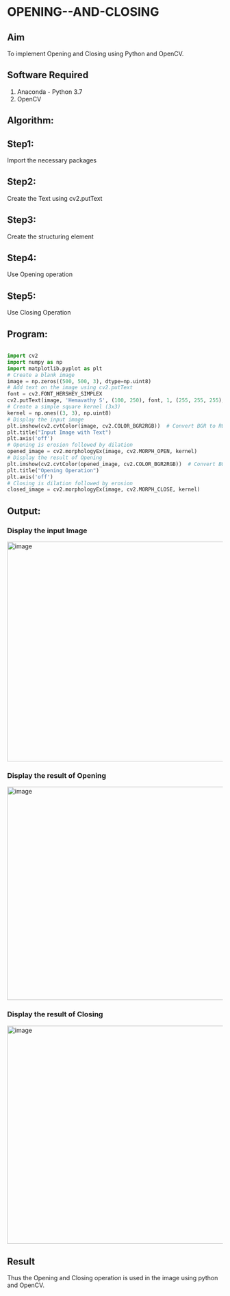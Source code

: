 # OPENING--AND-CLOSING
## Aim
To implement Opening and Closing using Python and OpenCV.

## Software Required
1. Anaconda - Python 3.7
2. OpenCV
## Algorithm:
## Step1:
Import the necessary packages

## Step2:
Create the Text using cv2.putText

## Step3:
Create the structuring element

## Step4:
Use Opening operation

## Step5:
Use Closing Operation
 
## Program:

``` Python

import cv2
import numpy as np
import matplotlib.pyplot as plt
# Create a blank image
image = np.zeros((500, 500, 3), dtype=np.uint8)
# Add text on the image using cv2.putText
font = cv2.FONT_HERSHEY_SIMPLEX
cv2.putText(image, 'Hemavathy S', (100, 250), font, 1, (255, 255, 255), 2, cv2.LINE_AA)
# Create a simple square kernel (3x3)
kernel = np.ones((3, 3), np.uint8)
# Display the input image
plt.imshow(cv2.cvtColor(image, cv2.COLOR_BGR2RGB))  # Convert BGR to RGB for displaying
plt.title("Input Image with Text")
plt.axis('off')
# Opening is erosion followed by dilation
opened_image = cv2.morphologyEx(image, cv2.MORPH_OPEN, kernel)
# Display the result of Opening
plt.imshow(cv2.cvtColor(opened_image, cv2.COLOR_BGR2RGB))  # Convert BGR to RGB
plt.title("Opening Operation")
plt.axis('off')
# Closing is dilation followed by erosion
closed_image = cv2.morphologyEx(image, cv2.MORPH_CLOSE, kernel)
```
## Output:

### Display the input Image
<img width="537" height="513" alt="image" src="https://github.com/user-attachments/assets/79754041-1658-4d9a-b418-953699db5095" />

### Display the result of Opening
<img width="536" height="498" alt="image" src="https://github.com/user-attachments/assets/742391af-aecf-4ddf-b0a2-1bf0be51484d" />


### Display the result of Closing
<img width="556" height="509" alt="image" src="https://github.com/user-attachments/assets/e2a70e2c-4e2f-4a23-b0af-d2f339d1ae28" />


## Result
Thus the Opening and Closing operation is used in the image using python and OpenCV.
